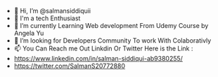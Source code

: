 - 👋 Hi, I’m @salmansiddiquii
- 👀 I'm a tech Enthusiast
- 🌱 I’m currently Learning Web development From Udemy Course by Angela Yu
- 💞️ I’m looking for Developers Community To work With Colaborativly
- 📫 You Can Reach me Out Linkdin Or Twitter Here is the Link :
-  https://www.linkedin.com/in/salman-siddiqui-ab9380255/
-  https://twitter.com/SalmanS20772880

<!---
salmansiddiquii/salmansiddiquii is a ✨ special ✨ repository because its `README.md` (this file) appears on your GitHub profile.
You can click the Preview link to take a look at your changes.
--->
